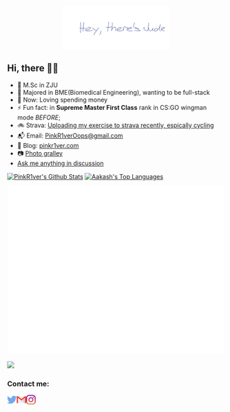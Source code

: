 <div id="header" align="center" class="row">
    <a href="https://pinkr1ver.com/">
        <img src="jude.svg" height="100"> 
    </a>
</div>


## Hi, there 🤞🏻

- 🧱 M.Sc in ZJU
- 🧪 Majored in BME(Biomedical Engineering), wanting to be full-stack
- 🍉 Now: Loving spending money
- ⚡ Fun fact: in **Supreme Master First Class** rank in CS:GO wingman mode *BEFORE*;
- 🚲 Strava: [Uploading my exercise to strava recently, espically cycling](https://www.strava.com/athletes/109116948)
- 📬 Email: PinkR1verOops@gmail.com
- 📰 Blog: [pinkr1ver.com](https://pinkr1ver.com)
- 📷 [Photo gralley](https://pinkr1ver.notion.site/3cfdd332b9a94b20bca041f2aa2bdcd2?v=24e696e6ab754386a710bc8e83976357)
- [Ask me anything in discussion](https://github.com/PinkR1ver/PinkR1ver/discussions)


<div>
       <a href="https://github.com/RinkR1ver"><img alt="PinkR1ver's Github Stats" src="https://github-readme-stats-git-masterrstaa-rickstaa.vercel.app/api?username=PinkR1ver&show_icons=true&count_private=true&theme=midnight-purple&hide_border=true&bg_color=0D1117" /></a>
        <a href="https://github.com/PinkR1ver"><img alt="Aakash's Top Languages" src="https://github-readme-stats-git-masterrstaa-rickstaa.vercel.app/api/top-langs/?username=PinkR1ver&langs_count=8&count_private=true&layout=compact&theme=midnight-purple&hide_border=true&bg_color=0D1117" width="300px"/></a>
</div>



![Metrics](/github-metrics.svg)

![](https://komarev.com/ghpvc/?username=PinkR1ver&color=blueviolet)

### Contact me:

[blog]: https://pinkr1ver.com
[twitter]: https://twitter.com/pinkr1ver
[instagram]: https://www.instagram.com/jude.wang.yc/
[mail]: mailto:pinkr1veroops@gmail.com
[telegram]: https://t.me/PinkR1ver
[medium]: https://medium.com/@pinkr1veroops

[<img align="left" alt="Twitter" width="22px" src="twitter.png" />][twitter] 
[<img align="left" alt="Mail" width="22px" src="gmail.png" />][mail] 
[<img align="left" alt="Mail" width="22px" src="instagram.png" />][instagram] <br>
